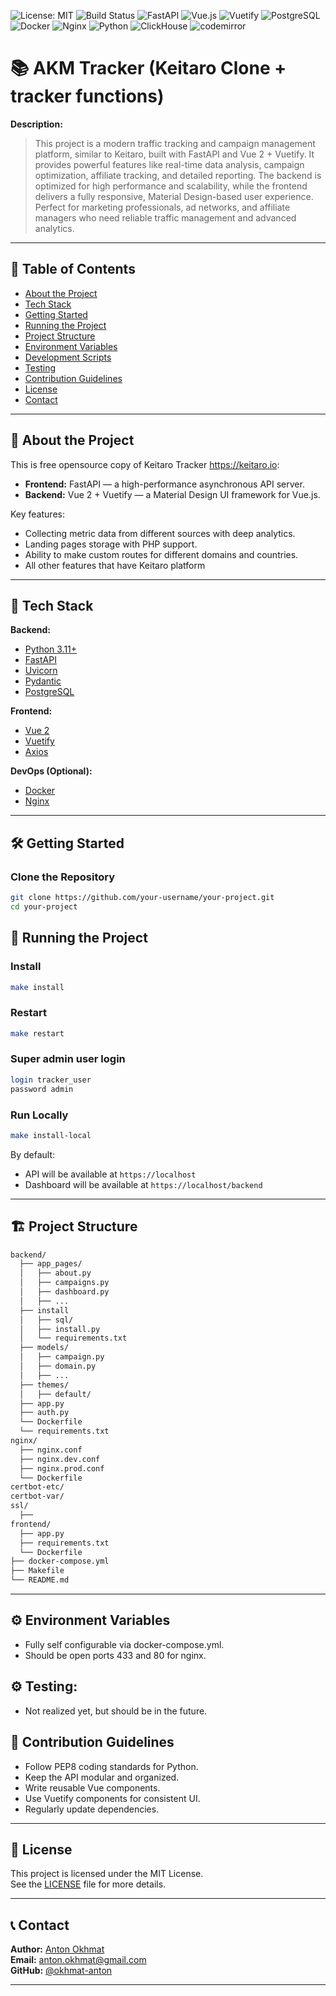 ![License: MIT](https://img.shields.io/badge/License-MIT-yellow.svg)
![Build Status](https://img.shields.io/badge/build-passing-brightgreen)
![FastAPI](https://img.shields.io/badge/FastAPI-Backend-blue)
![Vue.js](https://img.shields.io/badge/Vue-2.x-green)
![Vuetify](https://img.shields.io/badge/Vuetify-Material--UI-purple)
![PostgreSQL](https://img.shields.io/badge/PostgreSQL-Database-blue)
![Docker](https://img.shields.io/badge/Docker-Container--orchestration-blue)
![Nginx](https://img.shields.io/badge/Nginx-Web--server-green)
![Python](https://img.shields.io/badge/Python-3.11+-blue)
![ClickHouse](https://img.shields.io/badge/ClickHouse-Analytics-blue)
![codemirror](https://img.shields.io/badge/codemirror-Editor-blue)


# 📚 AKM Tracker (Keitaro Clone + tracker functions)

**Description:**  
> This project is a modern traffic tracking and campaign management platform, similar to Keitaro, built with FastAPI and Vue 2 + Vuetify. It provides powerful features like real-time data analysis, campaign optimization, affiliate tracking, and detailed reporting. The backend is optimized for high performance and scalability, while the frontend delivers a fully responsive, Material Design-based user experience. Perfect for marketing professionals, ad networks, and affiliate managers who need reliable traffic management and advanced analytics.
---

## 📂 Table of Contents

- [About the Project](#about-the-project)
- [Tech Stack](#tech-stack)
- [Getting Started](#getting-started)
- [Running the Project](#running-the-project)
- [Project Structure](#project-structure)
- [Environment Variables](#environment-variables)
- [Development Scripts](#development-scripts)
- [Testing](#testing)
- [Contribution Guidelines](#contribution-guidelines)
- [License](#license)
- [Contact](#contact)

---

## 📖 About the Project

This is free opensource copy of Keitaro Tracker https://keitaro.io:

- **Frontend:** FastAPI — a high-performance asynchronous API server.
- **Backend:** Vue 2 + Vuetify — a Material Design UI framework for Vue.js.

Key features:
- Collecting metric data from different sources with deep analytics.
- Landing pages storage with PHP support.
- Ability to make custom routes for different domains and countries.
- All other features that have Keitaro platform

---

## 🚀 Tech Stack

**Backend:**
- [Python 3.11+](https://www.python.org/)
- [FastAPI](https://fastapi.tiangolo.com/)
- [Uvicorn](https://www.uvicorn.org/)
- [Pydantic](https://docs.pydantic.dev/)
- [PostgreSQL](https://www.postgresql.org/)

**Frontend:**
- [Vue 2](https://v2.vuejs.org/)
- [Vuetify](https://vuetifyjs.com/en/)
- [Axios](https://axios-http.com/)

**DevOps (Optional):**
- [Docker](https://www.docker.com/)
- [Nginx](https://nginx.org/en/)

---

## 🛠️ Getting Started

### Clone the Repository

```bash
git clone https://github.com/your-username/your-project.git
cd your-project
```

## 🚀 Running the Project

### Install

```bash
make install
```

### Restart

```bash
make restart
```

### Super admin user login 

```bash
login tracker_user 
password admin 
```

### Run Locally

```bash
make install-local
```

By default:
- API will be available at `https://localhost`
- Dashboard will be available at `https://localhost/backend`

---

## 🏗️ Project Structure

```bash
backend/
  ├── app_pages/
  │   ├── about.py
  │   ├── campaigns.py
  │   ├── dashboard.py
  │   ├── ...
  ├── install
  │   ├── sql/
  │   ├── install.py
  │   └── requirements.txt
  ├── models/
  │   ├── campaign.py
  │   ├── domain.py
  │   ├── ...
  ├── themes/
  │   ├── default/
  ├── app.py
  ├── auth.py
  └── Dockerfile
  └── requirements.txt
nginx/
  ├── nginx.conf
  ├── nginx.dev.conf
  ├── nginx.prod.conf
  └── Dockerfile
certbot-etc/
certbot-var/
ssl/
  ├──
frontend/
  ├── app.py
  ├── requirements.txt
  └── Dockerfile
├── docker-compose.yml
├── Makefile
└── README.md
```

---

## ⚙️ Environment Variables

- Fully self configurable via docker-compose.yml.
- Should be open ports 433 and 80 for nginx.


## ⚙ Testing:

- Not realized yet, but should be in the future.

## 🧰 Contribution Guidelines

- Follow PEP8 coding standards for Python.
- Keep the API modular and organized.
- Write reusable Vue components.
- Use Vuetify components for consistent UI.
- Regularly update dependencies.

---

## 📜 License

This project is licensed under the MIT License.  
See the [LICENSE](LICENSE) file for more details.

---

## 📞 Contact

**Author:** [Anton Okhmat](https://akm-media.club)  
**Email:** anton.okhmat@gmail.com  
**GitHub:** [@okhmat-anton](https://github.com/your-username)

---

